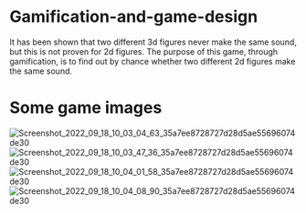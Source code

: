 # Gamification-and-game-design
It has been shown that two different 3d figures never make the same sound, but this is not proven for 2d figures. The purpose of this game, through gamification, is to find out by chance whether two different 2d figures make the same sound.
# Some game images
![Screenshot_2022_09_18_10_03_04_63_35a7ee8728727d28d5ae55696074de30](https://user-images.githubusercontent.com/72938804/190896139-a93135fa-3e5d-4d9c-b8f9-eceb4a8257ad.jpg)
![Screenshot_2022_09_18_10_03_47_36_35a7ee8728727d28d5ae55696074de30](https://user-images.githubusercontent.com/72938804/190896148-12acd29a-fa05-4223-8e78-a76f28b1b603.jpg)
![Screenshot_2022_09_18_10_04_01_58_35a7ee8728727d28d5ae55696074de30](https://user-images.githubusercontent.com/72938804/190896153-004a38d2-90f0-43b6-bb8a-6c549a21d4c4.jpg)
![Screenshot_2022_09_18_10_04_08_90_35a7ee8728727d28d5ae55696074de30](https://user-images.githubusercontent.com/72938804/190896156-5a991e3b-6f72-4190-b156-8a98410ae094.jpg)
